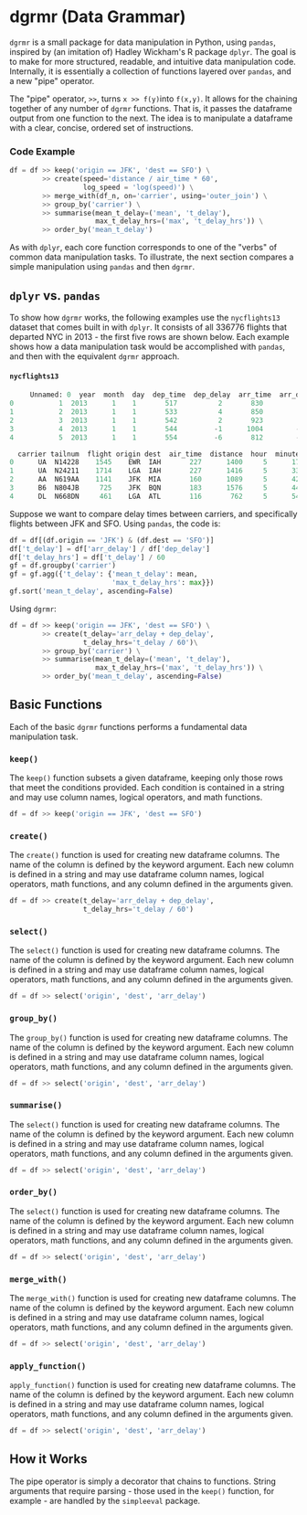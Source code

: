 # dgrmr (Data Grammar)

`dgrmr` is a small package for data manipulation in Python, using `pandas`, inspired by (an imitation of) Hadley Wickham's 
R package `dplyr`. The goal is to make for more structured, readable, and intuitive data manipulation code. Internally, it is 
 essentially a collection of functions layered over `pandas`, and a new "pipe" operator.

The "pipe" operator, `>>`, turns `x >> f(y)`into `f(x,y)`. It allows for the chaining together of any number of `dgrmr` 
functions. That is, it passes the dataframe output from one function to the next. The idea is to manipulate a dataframe 
with a clear, concise, ordered set of instructions.

### Code Example
```python
df = df >> keep('origin == JFK', 'dest == SFO') \
        >> create(speed='distance / air_time * 60',
                  log_speed = 'log(speed)') \
        >> merge_with(df_n, on='carrier', using='outer_join') \
        >> group_by('carrier') \
        >> summarise(mean_t_delay=('mean', 't_delay'),
                     max_t_delay_hrs=('max', 't_delay_hrs')) \
        >> order_by('mean_t_delay')
```

As with `dplyr`, each core function corresponds to one of the "verbs" of common data manipulation tasks. To illustrate,
the next section compares a simple manipulation using `pandas` and then `dgrmr`.

## `dplyr` vs. `pandas`

To show how `dgrmr` works, the following examples use the `nycflights13` dataset
that comes built in with `dplyr`. It consists of all 336776 flights that
departed NYC in 2013 - the first five rows are shown below. Each example 
shows how a data manipulation task would be accomplished with `pandas`, 
and then with the equivalent `dgrmr` approach.

#### `nycflights13`

```python
     Unnamed: 0  year  month  day  dep_time  dep_delay  arr_time  arr_delay  \
0           1  2013      1    1       517          2       830         11   
1           2  2013      1    1       533          4       850         20   
2           3  2013      1    1       542          2       923         33   
3           4  2013      1    1       544         -1      1004        -18   
4           5  2013      1    1       554         -6       812        -25   

  carrier tailnum  flight origin dest  air_time  distance  hour  minute  
0      UA  N14228    1545    EWR  IAH       227      1400     5      17  
1      UA  N24211    1714    LGA  IAH       227      1416     5      33  
2      AA  N619AA    1141    JFK  MIA       160      1089     5      42  
3      B6  N804JB     725    JFK  BQN       183      1576     5      44  
4      DL  N668DN     461    LGA  ATL       116       762     5      54  
```

Suppose we want to compare delay times between carriers, and specifically
flights between JFK and SFO. Using `pandas`, the code is:

```python
df = df[(df.origin == 'JFK') & (df.dest == 'SFO')]
df['t_delay'] = df['arr_delay'] / df['dep_delay']
df['t_delay_hrs'] = df['t_delay'] / 60
gf = df.groupby('carrier')
gf = gf.agg({'t_delay': {'mean_t_delay': mean,
                         'max_t_delay_hrs': max}})
gf.sort('mean_t_delay', ascending=False)                         
```

Using `dgrmr`:
```python
df = df >> keep('origin == JFK', 'dest == SFO') \
        >> create(t_delay='arr_delay + dep_delay',
                  t_delay_hrs='t_delay / 60')\
        >> group_by('carrier') \
        >> summarise(mean_t_delay=('mean', 't_delay'),
                     max_t_delay_hrs=('max', 't_delay_hrs')) \
        >> order_by('mean_t_delay', ascending=False)
```

## Basic Functions

Each of the basic `dgrmr` functions performs a fundamental data manipulation task.

### `keep()`

The `keep()` function subsets a given dataframe, keeping only those rows that meet
the conditions provided. Each condition is contained in a string and may use
column names, logical operators, and math functions.

```python
df = df >> keep('origin == JFK', 'dest == SFO')
```

### `create()`

The `create()` function is used for creating new dataframe columns. The
name of the column is defined by the keyword argument. Each new column is
defined in a string and may use dataframe column names, logical operators,
math functions, and any column defined in the arguments given.

```python
df = df >> create(t_delay='arr_delay + dep_delay',
                  t_delay_hrs='t_delay / 60')
```

### `select()`

The `select()` function is used for creating new dataframe columns. The
name of the column is defined by the keyword argument. Each new column is
defined in a string and may use dataframe column names, logical operators,
math functions, and any column defined in the arguments given.

```python
df = df >> select('origin', 'dest', 'arr_delay')
```

### `group_by()`

The `group_by()` function is used for creating new dataframe columns. The
name of the column is defined by the keyword argument. Each new column is
defined in a string and may use dataframe column names, logical operators,
math functions, and any column defined in the arguments given.

```python
df = df >> select('origin', 'dest', 'arr_delay')
```


### `summarise()`

The `select()` function is used for creating new dataframe columns. The
name of the column is defined by the keyword argument. Each new column is
defined in a string and may use dataframe column names, logical operators,
math functions, and any column defined in the arguments given.

```python
df = df >> select('origin', 'dest', 'arr_delay')
```


### `order_by()`

The `select()` function is used for creating new dataframe columns. The
name of the column is defined by the keyword argument. Each new column is
defined in a string and may use dataframe column names, logical operators,
math functions, and any column defined in the arguments given.

```python
df = df >> select('origin', 'dest', 'arr_delay')
```

### `merge_with()`

The `merge_with()` function is used for creating new dataframe columns. The
name of the column is defined by the keyword argument. Each new column is
defined in a string and may use dataframe column names, logical operators,
math functions, and any column defined in the arguments given.

```python
df = df >> select('origin', 'dest', 'arr_delay')
```

### `apply_function()`

`apply_function()` function is used for creating new dataframe columns. The
name of the column is defined by the keyword argument. Each new column is
defined in a string and may use dataframe column names, logical operators,
math functions, and any column defined in the arguments given.

```python
df = df >> select('origin', 'dest', 'arr_delay')
```

## How it Works

The pipe operator is simply a decorator that chains to functions. String arguments
that require parsing - those used in the `keep()` function, for example - are handled by the `simpleeval` package.



